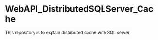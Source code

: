 # WebAPI_DistributedSQLServer_Cache
This repository is to explain distributed cache with SQL server
